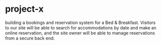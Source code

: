 # project-x 
 building a bookings and reservation system for a Bed & Breakfast. Visitors to our site will be able to search for accommodations by date and make an online reservation, and the site owner will be able to manage reservations from a secure back end.
